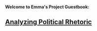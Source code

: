 #### Welcome to Emma's Project Guestbook:
## [Analyzing Political Rhetoric](https://github.com/Data-Science-for-Linguists-2021/PoliticalRhetoric-analysis)
